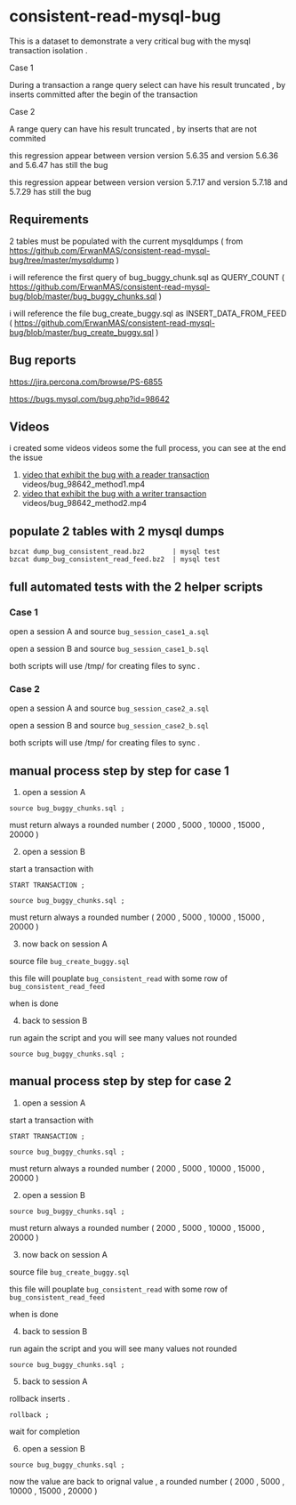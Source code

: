 # consistent-read-mysql-bug

This is a dataset to demonstrate a very critical bug with the mysql transaction isolation .

Case 1

During a transaction a range query select can have his result truncated , by inserts committed after the begin of the transaction

Case 2

A range query can have his result truncated , by inserts that are not commited

this regression appear between version version 5.6.35 and version 5.6.36 and 5.6.47 has still the bug

this regression appear between version version 5.7.17 and version 5.7.18 and 5.7.29 has still the bug


## Requirements

2 tables must be populated with the current mysqldumps ( from https://github.com/ErwanMAS/consistent-read-mysql-bug/tree/master/mysqldump )

i will reference the first query of bug_buggy_chunk.sql as QUERY_COUNT ( https://github.com/ErwanMAS/consistent-read-mysql-bug/blob/master/bug_buggy_chunks.sql )

i will reference the file bug_create_buggy.sql as INSERT_DATA_FROM_FEED ( https://github.com/ErwanMAS/consistent-read-mysql-bug/blob/master/bug_create_buggy.sql )


## Bug reports

  https://jira.percona.com/browse/PS-6855

  https://bugs.mysql.com/bug.php?id=98642


## Videos

i created some videos videos some the full process, you can see at the end the issue

 1. [video that exhibit the bug with a reader transaction ](videos/bug_98642_method1.mp4) videos/bug_98642_method1.mp4
 2. [video that exhibit the bug with a writer transaction ](videos/bug_98642_method2.mp4) videos/bug_98642_method2.mp4

## populate 2 tables with 2 mysql dumps

```
bzcat dump_bug_consistent_read.bz2       | mysql test
bzcat dump_bug_consistent_read_feed.bz2  | mysql test
```

## full automated tests  with the 2 helper scripts

### Case 1

open a session A and source `bug_session_case1_a.sql`

open a session B and source `bug_session_case1_b.sql`

both scripts will use /tmp/ for	creating files to sync .

### Case 2

open a session A and source `bug_session_case2_a.sql`

open a session B and source `bug_session_case2_b.sql`

both scripts will use /tmp/ for	creating files to sync .

## manual process step by step for case 1

1. open a session A

`source bug_buggy_chunks.sql ; `

must return always a rounded number ( 2000 , 5000 , 10000 , 15000 , 20000 )

2. open a session B

start a transaction with

`START TRANSACTION ;`

`source bug_buggy_chunks.sql ; `

must return always a rounded number ( 2000 , 5000 , 10000 , 15000 , 20000 )

3. now back on session A

source file `bug_create_buggy.sql`

this file will pouplate `bug_consistent_read` with some row of `bug_consistent_read_feed`

when is done

4. back to session B

run again the script and you will see many values not rounded

`source bug_buggy_chunks.sql ; `


## manual process step by step for case 2

1. open a session A

start a transaction with

`START TRANSACTION ;`

`source bug_buggy_chunks.sql ; `

must return always a rounded number ( 2000 , 5000 , 10000 , 15000 , 20000 )

2. open a session B

`source bug_buggy_chunks.sql ; `

must return always a rounded number ( 2000 , 5000 , 10000 , 15000 , 20000 )

3. now back on session A

source file `bug_create_buggy.sql`

this file will pouplate `bug_consistent_read` with some row of `bug_consistent_read_feed`

when is done

4. back to session B

run again the script and you will see many values not rounded

`source bug_buggy_chunks.sql ; `

5. back to session A

rollback inserts .

`rollback ;`

wait for completion

6. open a session B

`source bug_buggy_chunks.sql ; `

now the value are back to orignal value , a rounded number ( 2000 , 5000 , 10000 , 15000 , 20000 )



